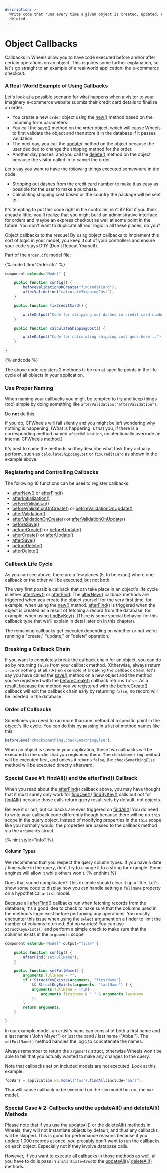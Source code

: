 ```yaml
---
description: >-
  Write code that runs every time a given object is created, updated, or
  deleted.
---
```


# Object Callbacks

Callbacks in Wheels allow you to have code executed before and/or after certain operations on an object. This requires some further explanation, so let's go straight to an example of a real-world application: the e-commerce checkout.

### A Real-World Example of Using Callbacks

Let's look at a possible scenario for what happens when a visitor to your imaginary e-commerce website submits their credit card details to finalize an order:

* You create a new `order` object using the [new()](https://api.cfwheels.org/model.new.html) method based on the incoming form parameters.
* You call the [save()](https://api.cfwheels.org/model.save.html) method on the order object, which will cause Wheels to first validate the object and then store it in the database if it passes validation.
* The next day, you call the [update(](https://api.cfwheels.org/model.update.html) method on the object because the user decided to change the shipping method for the order.
* Another day passes, and you call the [delete()](https://api.cfwheels.org/model.delete.html) method on the object because the visitor called in to cancel the order.

Let's say you want to have the following things executed somewhere in the code:

* Stripping out dashes from the credit card number to make it as easy as possible for the user to make a purchase.
* Calculating shipping cost based on the country the package will be sent to.

It's tempting to put this code right in the controller, isn't it? But if you think ahead a little, you'll realize that you might build an administrative interface for orders and maybe an express checkout as well at some point in the future. You don't want to duplicate all your logic in all these places, do you?

Object callbacks to the rescue! By using object callbacks to implement this sort of logic in your model, you keep it out of your controllers and ensure your code stays DRY (Don't Repeat Yourself).

Part of the `Order.cfc` model file:

{% code title="Order.cfc" %}
```javascript
component extends="Model" {

    public function config() {
        beforeValidationOnCreate("fixCreditCard");
        afterValidation("calculateShippingCost");
    }

    public function fixCreditCard() {

        writeOutput("Code for stripping out dashes in credit card numbers goes here...");
    }

    public function calculateShippingCost() {

        writeOutput("Code for calculating shipping cost goes here...");
    }

}
```
{% endcode %}

The above code registers 2 methods to be run at specific points in the life cycle of all objects in your application.

### Use Proper Naming

When naming your callbacks you might be tempted to try and keep things (too) simple by doing something like `afterValidation("afterValidation")`.

Do **not** do this.

If you do, CFWheels will fail silently and you might be left wondering why nothing is happening. (What is happening is that you, if there is a corresponding method named `afterValidation`, unintentionally overrode an internal CFWheels method.)

It's best to name the methods so they describe what task they actually perform, such as `calculateShippingCost` or `fixCreditCard` as shown in the example above.

### Registering and Controlling Callbacks

The following 16 functions can be used to register callbacks.

* [afterNew()](https://api.cfwheels.org/model.afternew.html) or [afterFind()](https://api.cfwheels.org/model.afterfind.html)
* [afterInitialization()](https://api.cfwheels.org/model.afterinitialization.html)
* [beforeValidation()](https://api.cfwheels.org/model.beforevalidation.html)
* [beforeValidationOnCreate()](https://api.cfwheels.org/model.beforevalidationoncreate.html) or [beforeValidationOnUpdate()](https://api.cfwheels.org/model.beforevalidationonupdate.html)
* [afterValidation()](https://api.cfwheels.org/model.aftervalidation.html)
* [afterValidationOnCreate()](https://api.cfwheels.org/model.aftervalidationoncreate.html) or [afterValidationOnUpdate()](https://api.cfwheels.org/model.aftervalidationonupdate.html)
* [beforeSave()](https://api.cfwheels.org/model.beforesave.html)
* [beforeCreate()](https://api.cfwheels.org/model.beforecreate.html) or [beforeUpdate()](https://api.cfwheels.org/model.beforeupdate.html)
* [afterCreate()](https://api.cfwheels.org/model.aftercreate.html) or [afterUpdate()](https://api.cfwheels.org/model.afterupdate.html)
* [afterSave()](https://api.cfwheels.org/model.aftersave.html)
* [beforeDelete()](https://api.cfwheels.org/model.beforedelete.html)
* [afterDelete()](https://api.cfwheels.org/model.afterdelete.html)

### Callback Life Cycle

As you can see above, there are a few places (5, to be exact) where one callback or the other will be executed, but not both.

The very first possible callback that can take place in an object's life cycle is either [afterNew()](https://api.cfwheels.org/model.afternew.html) or [afterFind](https://api.cfwheels.org/model.afterfind.html). The [afterNew()](https://api.cfwheels.org/model.afternew.html) callback methods are triggered when you create the object yourself for the very first time, for example, when using the [new()](https://api.cfwheels.org/model.new.html) method. [afterFind()](https://api.cfwheels.org/model.afterFind.html) is triggered when the object is created as a result of fetching a record from the database, for example, when using [findByKey()](https://api.cfwheels.org/model.findByKey.html). (There is some special behavior for this callback type that we'll explain in detail later on in this chapter).

The remaining callbacks get executed depending on whether or not we're running a "create," "update," or "delete" operation.

### Breaking a Callback Chain

If you want to completely break the callback chain for an object, you can do so by returning `false` from your callback method. (Otherwise, always return `true` or nothing at all.) As an example of breaking the callback chain, let's say you have called the [save()](https://api.cfwheels.org/model.save.html) method on a new object and the method you've registered with the [beforeCreate()](https://api.cfwheels.org/model.beforecreate.html) callback returns `false`. As a result, because the method you've registered with the [beforeCreate()](https://api.cfwheels.org/model.beforecreate.html) callback will exit the callback chain early by returning `false`, no record will be inserted in the database.

### Order of Callbacks

Sometimes you need to run more than one method at a specific point in the object's life cycle. You can do this by passing in a list of method names like this:

```javascript
beforeSave("checkSomething,checkSomethingElse");
```

When an object is saved in your application, these two callbacks will be executed in the order that you registered them. The `checkSomething` method will be executed first, and unless it returns `false`, the `checkSomethingElse` method will be executed directly afterward.

### Special Case #1: findAll() and the afterFind() Callback

When you read about the [afterFind()](https://api.cfwheels.org/model.afterfind.html) callback above, you may have thought that it must surely only work for [findOne()](https://api.cfwheels.org/model.findone.html)/ [findByKey()](https://api.cfwheels.org/model.findbykey.html) calls but not for [findAll()](https://api.cfwheels.org/model.findall.html) because those calls return query result sets by default, not objects.

Believe it or not, but callbacks are even triggered on [findAll()](https://api.cfwheels.org/model.findall.html)! You do need to write your callback code differently though because there will be no `this` scope in the query object. Instead of modifying properties in the `this` scope like you normally would, the properties are passed to the callback method via the `arguments` struct.

{% hint style="info" %}
#### Column Types

We recommend that you respect the query column types. If you have a date / time value in the query, don't try to change it to a string for example. Some engines will allow it while others won't.
{% endhint %}

Does that sound complicated? This example should clear it up a little. Let's show some code to display how you can handle setting a `fullName` property on a hypothetical `artist` model.

Because all [afterFind()](https://api.cfwheels.org/model.afterfind.html) callbacks run when fetching records from the database, it's a good idea to check to make sure that the columns used in the method's logic exist before performing any operations. You mostly encounter this issue when using the `select` argument on a finder to limit the number of columns returned. But no worries! You can use `StructKeyExists()` and perform a simple check to make sure that the columns exists in the `arguments` scope.

```javascript
component extends="Model" output="false" {

    public function config() {
        afterFind("setFullName");
    }

    public function setFullName() {
        arguments.fullName = "";
        if ( StructKeyExists(arguments, "firstName")
            && StructKeyExists(arguments, "lastName") ) {
            arguments.fullName = Trim(
                arguments.firstName & " " & arguments.lastName
            );
        }
        return arguments;
    }

}
```

In our example model, an artist's name can consist of both a first name and a last name ("John Mayer") or just the band / last name ("Abba."). The `setFullName()` method handles the logic to concatenate the names.

Always remember to return the `arguments` struct, otherwise Wheels won't be able to tell that you actually wanted to make any changes to the query.

Note that callbacks set on included models are not executed. Look at this example:

```javascript
fooBars = application.wo.model("foo").findAll(include="bars");
```

That will cause callback to be executed on the `Foo` model but not the `Bar` model.

### Special Case # 2: Callbacks and the updateAll() and deleteAll() Methods

Please note that if you use the [updateAll()](https://api.cfwheels.org/model.updateall.html) or the [deleteAll()](https://api.cfwheels.org/model.deleteall.html) methods in Wheels, they will not instantiate objects by default, and thus any callbacks will be skipped. This is good for performance reasons because if you update 1,000 records at once, you probably don't want to run the callbacks on each object. Especially not if they involve database calls.

However, if you want to execute all callbacks in those methods as well, all you have to do is pass in `instantiate=true`to the [updateAll()](https://api.cfwheels.org/model.updateall.html)/ [deleteAll()](https://api.cfwheels.org/model.deleteall.html) methods.
